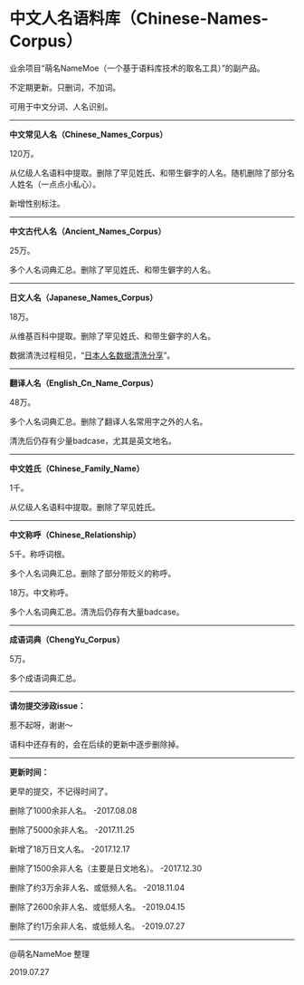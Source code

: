 # 中文人名语料库（Chinese-Names-Corpus）
业余项目“萌名NameMoe（一个基于语料库技术的取名工具）”的副产品。

不定期更新。只删词，不加词。

可用于中文分词、人名识别。

---

<strong>中文常见人名（Chinese_Names_Corpus）</strong>

120万。

从亿级人名语料中提取。删除了罕见姓氏、和带生僻字的人名。随机删除了部分名人姓名（一点点小私心）。

新增性别标注。

---

<strong>中文古代人名（Ancient_Names_Corpus）</strong>

25万。

多个人名词典汇总。删除了罕见姓氏、和带生僻字的人名。

---

<strong>日文人名（Japanese_Names_Corpus）</strong>

18万。

从维基百科中提取。删除了罕见姓氏、和带生僻字的人名。

数据清洗过程相见，“[日本人名数据清洗分享](https://github.com/wainshine/Chinese-Names-Corpus/issues/4)”。

---

<strong>翻译人名（English_Cn_Name_Corpus）</strong>

48万。

多个人名词典汇总。删除了翻译人名常用字之外的人名。

清洗后仍存有少量badcase，尤其是英文地名。

---

<strong>中文姓氏（Chinese_Family_Name）</strong>

1千。

从亿级人名语料中提取。删除了罕见姓氏。

---

<strong>中文称呼（Chinese_Relationship）</strong>

5千。称呼词根。

多个人名词典汇总。删除了部分带贬义的称呼。


18万。中文称呼。

多个人名词典汇总。清洗后仍存有大量badcase。

---

<strong>成语词典（ChengYu_Corpus）</strong>

5万。

多个成语词典汇总。

---

<strong>请勿提交涉政issue：</strong>

惹不起呀，谢谢～

语料中还存有的，会在后续的更新中逐步删除掉。

---

<strong>更新时间：</strong>

更早的提交，不记得时间了。

删除了1000余非人名。 -2017.08.08

删除了5000余非人名。 -2017.11.25

新增了18万日文人名。 -2017.12.17

删除了1500余非人名（主要是日文地名）。 -2017.12.30

删除了约3万余非人名、或低频人名。 -2018.11.04

删除了2600余非人名、或低频人名。 -2019.04.15

删除了约1万余非人名、或低频人名。 -2019.07.27

---

@萌名NameMoe 整理

2019.07.27
